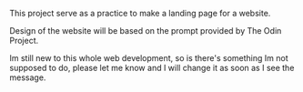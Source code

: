 This project serve as a practice to make a landing page for a website.

Design of the website will be based on the prompt provided by The Odin Project.

Im still new to this whole web development, so is there's something Im not supposed to do, please let me know and I will change it as soon as I see the message.